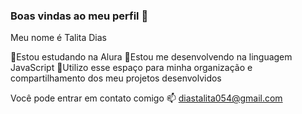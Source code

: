### Boas vindas ao meu perfil 💙

Meu nome é Talita Dias

💙Estou estudando na Alura
🩷Estou me desenvolvendo na linguagem JavaScript
💙Utilizo esse espaço para minha organização e compartilhamento dos meu projetos desenvolvidos

Você pode entrar em contato comigo 📫
diastalita054@gmail.com

